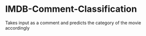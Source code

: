 # IMDB-Comment-Classification
Takes input as a comment and predicts the category of the movie accordingly 

